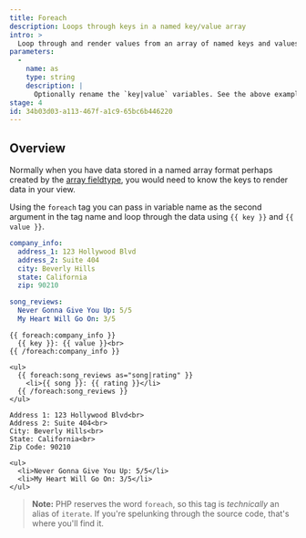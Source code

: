 ```yaml
---
title: Foreach
description: Loops through keys in a named key/value array
intro: >
  Loop through and render values from an array of named keys and values without needing to know the keys.
parameters:
  -
    name: as
    type: string
    description: |
      Optionally rename the `key|value` variables. See the above example.
stage: 4
id: 34b03d03-a113-467f-a1c9-65bc6b446220
---
```

## Overview

Normally when you have data stored in a named array format perhaps created by the [array fieldtype](/fieldtypes/array), you would need to know the keys to render data in your view.

Using the `foreach` tag you can pass in variable name as the second argument in the tag name and loop through the data using `{{ key }}` and `{{ value }}`.

```yaml
company_info:
  address_1: 123 Hollywood Blvd
  address_2: Suite 404
  city: Beverly Hills
  state: California
  zip: 90210

song_reviews:
  Never Gonna Give You Up: 5/5
  My Heart Will Go On: 3/5
```

```
{{ foreach:company_info }}
  {{ key }}: {{ value }}<br>
{{ /foreach:company_info }}

<ul>
  {{ foreach:song_reviews as="song|rating" }}
    <li>{{ song }}: {{ rating }}</li>
  {{ /foreach:song_reviews }}
</ul>
```

``` output
Address 1: 123 Hollywood Blvd<br>
Address 2: Suite 404<br>
City: Beverly Hills<br>
State: California<br>
Zip Code: 90210

<ul>
  <li>Never Gonna Give You Up: 5/5</li>
  <li>My Heart Will Go On: 3/5</li>
</ul>
```

> **Note:** PHP reserves the word `foreach`, so this tag is _technically_ an alias of `iterate`. If you're spelunking through the source code, that's where you'll find it.
